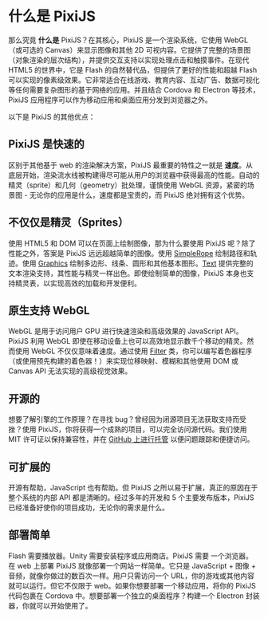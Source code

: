 # 什么是 PixiJS

那么究竟 **什么是** PixiJS？在其核心，PixiJS 是一个渲染系统，它使用 WebGL（或可选的 Canvas）来显示图像和其他 2D 可视内容。它提供了完整的场景图（对象渲染的层次结构），并提供交互支持以实现处理点击和触摸事件。在现代 HTML5 的世界中，它是 Flash 的自然替代品，但提供了更好的性能和超越 Flash 可以实现的像素级效果。它非常适合在线游戏、教育内容、互动广告、数据可视化等任何需要复杂图形的基于网络的应用。并且结合 Cordova 和 Electron 等技术，PixiJS 应用程序可以作为移动应用和桌面应用分发到浏览器之外。

<!--（TODO: 添加实际项目的示例 - 游戏，数据可视化，广告）-->

以下是 PixiJS 的其他优点：

## PixiJS 是快速的

区别于其他基于 web 的渲染解决方案，PixiJS 最重要的特性之一就是 **速度**。从底层开始，渲染流水线被构建得尽可能从用户的浏览器中获得最高的性能。自动的精灵（sprite）和几何（geometry）批处理，谨慎使用 WebGL 资源，紧密的场景图 - 无论你的应用是什么，速度都是宝贵的，而 PixiJS 绝对拥有这个优势。

##  不仅仅是精灵（Sprites）

使用 HTML5 和 DOM 可以在页面上绘制图像，那为什么要使用 PixiJS 呢？除了性能之外，答案是 PixiJS 远远超越简单的图像。使用 [SimpleRope](https://pixijs.download/release/docs/PIXI.SimpleRope.html) 绘制路径和轨迹。使用 [Graphics](https://pixijs.download/release/docs/PIXI.Graphics.html) 绘制多边形、线条、圆形和其他基本图形。[Text](https://pixijs.download/release/docs/PIXI.Text.html) 提供完整的文本渲染支持，其性能与精灵一样出色。即使绘制简单的图像，PixiJS 本身也支持精灵表，以实现高效的加载和开发便利。

##  原生支持 WebGL

WebGL 是用于访问用户 GPU 进行快速渲染和高级效果的 JavaScript API。PixiJS 利用 WebGL 即使在移动设备上也可以高效地显示数千个移动的精灵。然而使用 WebGL 不仅仅意味着速度。通过使用 [Filter](https://pixijs.download/release/docs/PIXI.Filter.html) 类，你可以编写着色器程序（或使用预先构建的着色器！）来实现位移映射、模糊和其他使用 DOM 或 Canvas API 无法实现的高级视觉效果。

##  开源的

想要了解引擎的工作原理？在寻找 bug？曾经因为闭源项目无法获取支持而受挫？使用 PixiJS，你将获得一个成熟的项目，可以完全访问源代码。我们使用 MIT 许可证以保持兼容性，并在 [GitHub 上进行托管](https://github.com/pixijs/pixijs) 以便问题跟踪和便捷访问。

##  可扩展的

开源有帮助，JavaScript 也有帮助。但 PixiJS 之所以易于扩展，真正的原因在于整个系统的内部 API 都是清晰的。经过多年的开发和 5 个主要发布版本，PixiJS 已经准备好使你的项目成功，无论你的需求是什么。

##  部署简单

Flash 需要播放器。Unity 需要安装程序或应用商店。PixiJS 需要 一个浏览器。在 web 上部署 PixiJS 就像部署一个网站一样简单。它只是 JavaScript + 图像 + 音频，就像你做过的数百次一样。用户只需访问一个 URL，你的游戏或其他内容就可以运行。但它不仅限于 web。如果你想要部署一个移动应用，将你的 PixiJS 代码包裹在 Cordova 中。想要部署一个独立的桌面程序？构建一个 Electron 封装器，你就可以开始使用了。
